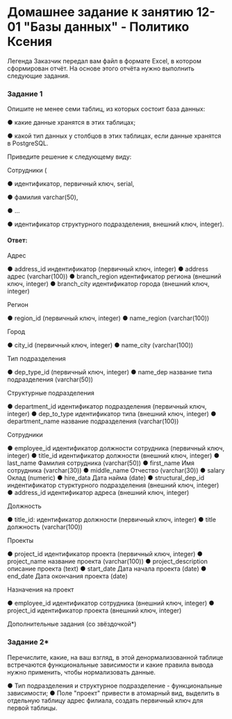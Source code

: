# Домашнее задание к занятию 12-01 "Базы данных" - Политико Ксения

Легенда
Заказчик передал вам файл в формате Excel, в котором сформирован отчёт.
На основе этого отчёта нужно выполнить следующие задания.

### Задание 1

Опишите не менее семи таблиц, из которых состоит база данных:

● какие данные хранятся в этих таблицах;

● какой тип данных у столбцов в этих таблицах, если данные хранятся в PostgreSQL.

Приведите решение к следующему виду:

Сотрудники (

● идентификатор, первичный ключ, serial,

● фамилия varchar(50),

● ...

● идентификатор структурного подразделения, внешний ключ, integer).

#### Ответ:
Адрес

● address_id индентификатор (первичный ключ, integer)
● address адрес (varchar(100))
● branch_region идентификатор региона (внешний ключ, integer)
● branch_city идентификатор города (внешний ключ, integer)

Регион

● region_id (первичный ключ, integer)
● name_region (varchar(100))

Город

● city_id (первичный ключ, integer)
● name_city (varchar(100))

Тип подразделения

● dep_type_id (первичный ключ, integer)
● name_dep название типа подразделения (varchar(50))

Структурные подразделения

● department_id идентификатор подразделения (первичный ключ, integer)
● dep_to_type идентификатор типа (внешний ключ, integer)
● department_name название подразделения (varchar(100))

Сотрудники

● employee_id идентификатор должности сотрудника (первичный ключ, integer)
● title_id идентификатор должности (внешний ключ, integer)
● last_name Фамилия сотрудника (varchar(50))
● first_name Имя сотрудника (varchar(30))
● middle_name Отчество (varchar(30))
● salary Оклад (numeric)
● hire_data Дата найма (date)
● structural_dep_id индентификатор стурктурного подразделения (внешний ключ, integer)
● address_id идентификатор адреса (внешний ключ, integer)

Должность

● title_id: идентификатор должности (первичный ключ, integer)
● title должность (varchar(100))

Проекты

● project_id идентификатор проекта (первичный ключ, integer)
● project_name название проекта (varchar(100))
● project_description описание проекта (text)
● start_date Дата начала проекта (date)
● end_date Дата окончания проекта (date)

Назначения на проект

● employee_id идентификатор сотрудника (внешний ключ, integer)
● project_id идентификатор проекта (внешний ключ, integer)

Дополнительные задания (со звёздочкой*)

### Задание 2*
Перечислите, какие, на ваш взгляд, в этой денормализованной таблице встречаются функциональные зависимости и какие правила вывода нужно применить, чтобы нормализовать данные.

● Тип подразделения и структурное подразделение - функциональные зависимости;
●  Поле "проект" привести в атомарный вид, выделить в отдельную таблицу адрес филиала, создать первичный ключ для первой таблицы.

